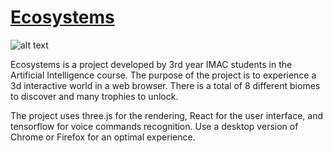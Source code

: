 # [Ecosystems](https://goo.gl/LGBTpK)

![alt text](https://files.metter-rothan.fr/ecosystems/images/screenshots/screenshot_001.png)

Ecosystems is a project developed by 3rd year IMAC students in the Artificial Intelligence course. The purpose of the project is to experience a 3d interactive world in a web browser. There is a total of 8 different biomes to discover and many trophies to unlock.

The project uses three.js for the rendering, React for the user interface, and tensorflow for voice commands recognition. Use a desktop version of Chrome or Firefox for an optimal experience.
